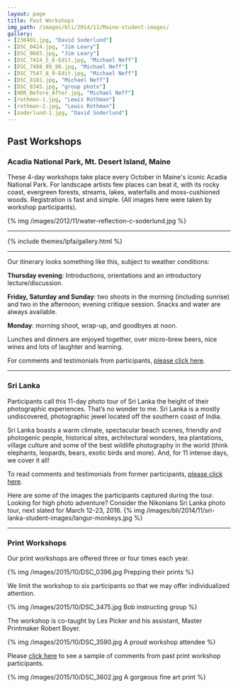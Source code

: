 ```yaml
---
layout: page
title: Past Workshops
img_path: /images/bli/2014/11/Maine-student-images/
gallery:
- [236401.jpg, "David Soderlund"]
- [DSC_0424.jpg, "Jim Leary"]
- [DSC_0665.jpg, "Jim Leary"]
- [DSC_7414_5_6-Edit.jpg, "Michael Neff"]
- [DSC_7488_89_90.jpg, "Michael Neff"]
- [DSC_7547_8_9-Edit.jpg, "Michael Neff"]
- [DSC_8181.jpg, "Michael Neff"]
- [DSC_8345.jpg, "group photo"]
- [HDR_Before_After.jpg, "Michael Neff"]
- [rothman-1.jpg, "Lewis Rothman"]
- [rothman-2.jpg, "Lewis Rothman"]
- [soderlund-1.jpg, "David Soderlund"]
---
```


## Past Workshops

### Acadia National Park, Mt. Desert Island, Maine

These 4-day workshops take place every October in Maine's iconic Acadia National Park. For landscape artists few places can beat it, with its rocky coast, evergreen forests, streams, lakes, waterfalls and moss-cushioned woods. Registration is fast and simple. (All images here were taken by workshop participants). 

{% img /images/2012/11/water-reflection-c-soderlund.jpg %}

___

{% include themes/lpfa/gallery.html %}

___

Our itinerary looks something like this, subject to weather conditions:

**Thursday evening**: Introductions, orientations and an introductory lecture/discussion. 

**Friday, Saturday and Sunday**: two shoots in the morning (including sunrise) and two in the afternoon; evening critique session. Snacks and water are always available. 

**Monday**: morning shoot, wrap-up, and goodbyes at noon. 

Lunches and dinners are enjoyed together, over micro-brew beers, nice wines and lots of laughter and learning. 


For comments and testimonials from participants, [please click here](http://www.lesterpickerphoto.com/workshops/acadia.html). 

---

### <a name="srilanka"></a>Sri Lanka

Participants call this 11-day photo tour of Sri Lanka the height of their photographic experiences. That’s no wonder to me. Sri Lanka is a mostly undiscovered, photographic jewel located off the southern coast of India. 

Sri Lanka boasts a warm climate, spectacular beach scenes, friendly and photogenic people, historical sites, architectural wonders, tea plantations, village culture and some of the best wildlife photography in the world (think elephants, leopards, bears, exotic birds and more).  And, for 11 intense days, we cover it all!

To read comments and testimonials from former participants, [please click here](http://www.lesterpickerphoto.com/workshops/srilanka-tes.html).

Here are some of the images the participants captured during the tour. Looking for high photo adventure? Consider the Nikonians Sri Lanka photo tour, next slated for March 12-23, 2016.
{% img /images/bli/2014/11/sri-lanka-student-images/langur-monkeys.jpg %}

---

### <a name="print"></a>Print Workshops

Our print workshops are offered three or four times each year.

{% img /images/2015/10/DSC_0396.jpg Prepping their prints %}

We limit the workshop to six participants so that we may offer individualized attention. 

{% img /images/2015/10/DSC_3475.jpg Bob instructing group %}

The workshop is co-taught by Les Picker and his assistant, Master Printmaker Robert Boyer. 

{% img /images/2015/10/DSC_3590.jpg A proud workshop attendee %}

Please [click here](http://www.lesterpickerphoto.com/workshops/print-tes.html) to see a sample of comments from past print workshop participants.

{% img /images/2015/10/DSC_3602.jpg A gorgeous fine art print %}

